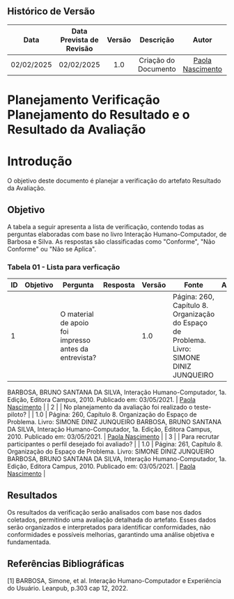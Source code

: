 ## Histórico de Versão
|    Data    | Data Prevista de Revisão | Versão |      Descrição       |                    Autor                    |                     Revisor                      |
| :--------: | :----------------------: | :----: | :------------------: | :-----------------------------------------: | :----------------------------------------------: |
| 02/02/2025 |        02/02/2025        |  1.0   | Criação do Documento | [Paola Nascimento](https://github.com/paolaalim) | [Karolina Vieira](https://github.com/Karolina91) |


# **Planejamento Verificação Planejamento do Resultado e o Resultado da Avaliação**

# Introdução

O objetivo deste documento é planejar a verificação do artefato Resultado da Avaliação.

## Objetivo

A tabela a seguir apresenta a lista de verificação, contendo todas as perguntas elaboradas com base no livro Interação Humano-Computador, de Barbosa e Silva. As respostas são classificadas como "Conforme", "Não Conforme" ou "Não se Aplica".

### Tabela 01 - Lista para verficação 

| ID  | Objetivo | Pergunta | Resposta | Versão | Fonte | Autor |
|-----|----------|----------|----------|--------|-------|-------|       
|   1  |          |     O material de apoio foi impresso antes da entrevista?     |            |   1.0   |  Página: 260, Capítulo 8. Organização do Espaço de Problema. Livro: SIMONE DINIZ JUNQUEIRO
BARBOSA, BRUNO SANTANA DA SILVA, Interação Humano-Computador, 1a. Edição, Editora Campus, 2010.
Publicado em: 03/05/2021.      |   [Paola Nascimento](https://github.com/paolaalim)   |
|   2  |          |     No planejamento da avaliação foi realizado o teste-piloto?     |            |   1.0   |  Página: 260, Capítulo 8. Organização do Espaço de Problema. Livro: SIMONE DINIZ JUNQUEIRO
BARBOSA, BRUNO SANTANA DA SILVA, Interação Humano-Computador, 1a. Edição, Editora Campus, 2010.
Publicado em: 03/05/2021.      |   [Paola Nascimento](https://github.com/paolaalim)   |
|   3  |          |     Para recrutar participantes o perfil desejado foi avaliado?     |            |   1.0   |  Página: 261, Capítulo 8. Organização do Espaço de Problema. Livro: SIMONE DINIZ JUNQUEIRO
BARBOSA, BRUNO SANTANA DA SILVA, Interação Humano-Computador, 1a. Edição, Editora Campus, 2010.
Publicado em: 03/05/2021.      |   [Paola Nascimento](https://github.com/paolaalim)   |








## Resultados

Os resultados da verificação serão analisados com base nos dados coletados, permitindo uma avaliação detalhada do artefato. Esses dados serão organizados e interpretados para identificar conformidades, não conformidades e possíveis melhorias, garantindo uma análise objetiva e fundamentada.

## Referências Bibliográficas

[1] BARBOSA, Simone, et al. Interação Humano-Computador e Experiência do Usuário. Leanpub, p.303  cap 12, 2022.
